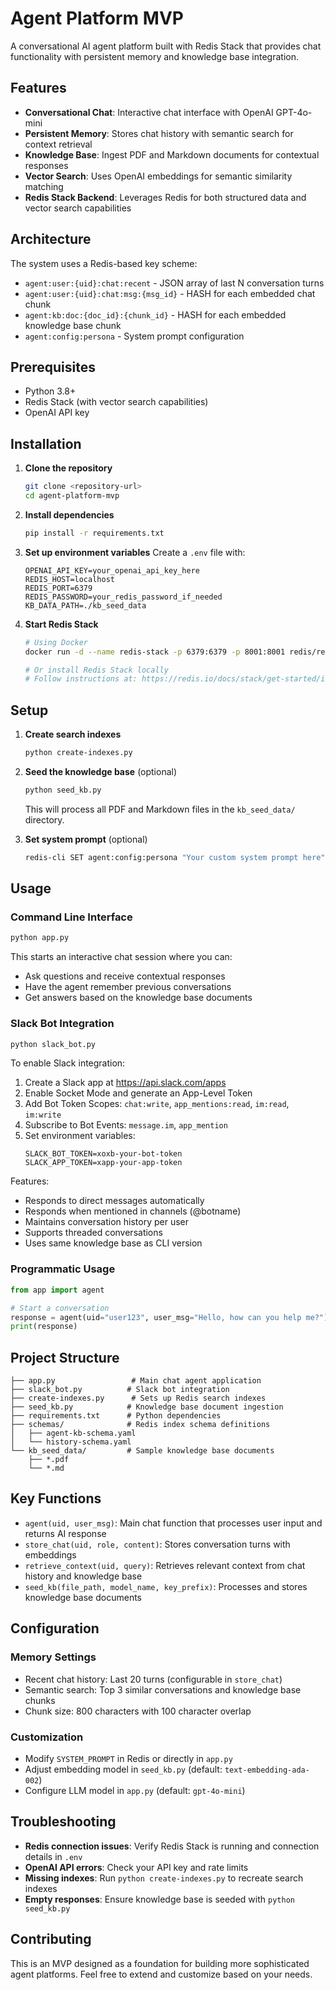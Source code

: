 # Agent Platform MVP

A conversational AI agent platform built with Redis Stack that provides chat functionality with persistent memory and knowledge base integration.

## Features

- **Conversational Chat**: Interactive chat interface with OpenAI GPT-4o-mini
- **Persistent Memory**: Stores chat history with semantic search for context retrieval
- **Knowledge Base**: Ingest PDF and Markdown documents for contextual responses
- **Vector Search**: Uses OpenAI embeddings for semantic similarity matching
- **Redis Stack Backend**: Leverages Redis for both structured data and vector search capabilities

## Architecture

The system uses a Redis-based key scheme:
- `agent:user:{uid}:chat:recent` - JSON array of last N conversation turns
- `agent:user:{uid}:chat:msg:{msg_id}` - HASH for each embedded chat chunk  
- `agent:kb:doc:{doc_id}:{chunk_id}` - HASH for each embedded knowledge base chunk
- `agent:config:persona` - System prompt configuration

## Prerequisites

- Python 3.8+
- Redis Stack (with vector search capabilities)
- OpenAI API key

## Installation

1. **Clone the repository**
   ```bash
   git clone <repository-url>
   cd agent-platform-mvp
   ```

2. **Install dependencies**
   ```bash
   pip install -r requirements.txt
   ```

3. **Set up environment variables**
   Create a `.env` file with:
   ```
   OPENAI_API_KEY=your_openai_api_key_here
   REDIS_HOST=localhost
   REDIS_PORT=6379
   REDIS_PASSWORD=your_redis_password_if_needed
   KB_DATA_PATH=./kb_seed_data
   ```

4. **Start Redis Stack**
   ```bash
   # Using Docker
   docker run -d --name redis-stack -p 6379:6379 -p 8001:8001 redis/redis-stack:latest
   
   # Or install Redis Stack locally
   # Follow instructions at: https://redis.io/docs/stack/get-started/install/
   ```

## Setup

1. **Create search indexes**
   ```bash
   python create-indexes.py
   ```

2. **Seed the knowledge base** (optional)
   ```bash
   python seed_kb.py
   ```
   This will process all PDF and Markdown files in the `kb_seed_data/` directory.

3. **Set system prompt** (optional)
   ```bash
   redis-cli SET agent:config:persona "Your custom system prompt here"
   ```

## Usage

### Command Line Interface
```bash
python app.py
```

This starts an interactive chat session where you can:
- Ask questions and receive contextual responses
- Have the agent remember previous conversations
- Get answers based on the knowledge base documents

### Slack Bot Integration
```bash
python slack_bot.py
```

To enable Slack integration:
1. Create a Slack app at https://api.slack.com/apps
2. Enable Socket Mode and generate an App-Level Token
3. Add Bot Token Scopes: `chat:write`, `app_mentions:read`, `im:read`, `im:write`
4. Subscribe to Bot Events: `message.im`, `app_mention`
5. Set environment variables:
   ```
   SLACK_BOT_TOKEN=xoxb-your-bot-token
   SLACK_APP_TOKEN=xapp-your-app-token
   ```

Features:
- Responds to direct messages automatically
- Responds when mentioned in channels (@botname)
- Maintains conversation history per user
- Supports threaded conversations
- Uses same knowledge base as CLI version

### Programmatic Usage
```python
from app import agent

# Start a conversation
response = agent(uid="user123", user_msg="Hello, how can you help me?")
print(response)
```

## Project Structure

```
├── app.py                 # Main chat agent application
├── slack_bot.py          # Slack bot integration
├── create-indexes.py      # Sets up Redis search indexes
├── seed_kb.py            # Knowledge base document ingestion
├── requirements.txt      # Python dependencies
├── schemas/              # Redis index schema definitions
│   ├── agent-kb-schema.yaml
│   └── history-schema.yaml
└── kb_seed_data/         # Sample knowledge base documents
    ├── *.pdf
    └── *.md
```

## Key Functions

- `agent(uid, user_msg)`: Main chat function that processes user input and returns AI response
- `store_chat(uid, role, content)`: Stores conversation turns with embeddings
- `retrieve_context(uid, query)`: Retrieves relevant context from chat history and knowledge base
- `seed_kb(file_path, model_name, key_prefix)`: Processes and stores knowledge base documents

## Configuration

### Memory Settings
- Recent chat history: Last 20 turns (configurable in `store_chat`)
- Semantic search: Top 3 similar conversations and knowledge base chunks
- Chunk size: 800 characters with 100 character overlap

### Customization
- Modify `SYSTEM_PROMPT` in Redis or directly in `app.py`
- Adjust embedding model in `seed_kb.py` (default: `text-embedding-ada-002`)
- Configure LLM model in `app.py` (default: `gpt-4o-mini`)

## Troubleshooting

- **Redis connection issues**: Verify Redis Stack is running and connection details in `.env`
- **OpenAI API errors**: Check your API key and rate limits
- **Missing indexes**: Run `python create-indexes.py` to recreate search indexes
- **Empty responses**: Ensure knowledge base is seeded with `python seed_kb.py`

## Contributing

This is an MVP designed as a foundation for building more sophisticated agent platforms. Feel free to extend and customize based on your needs.